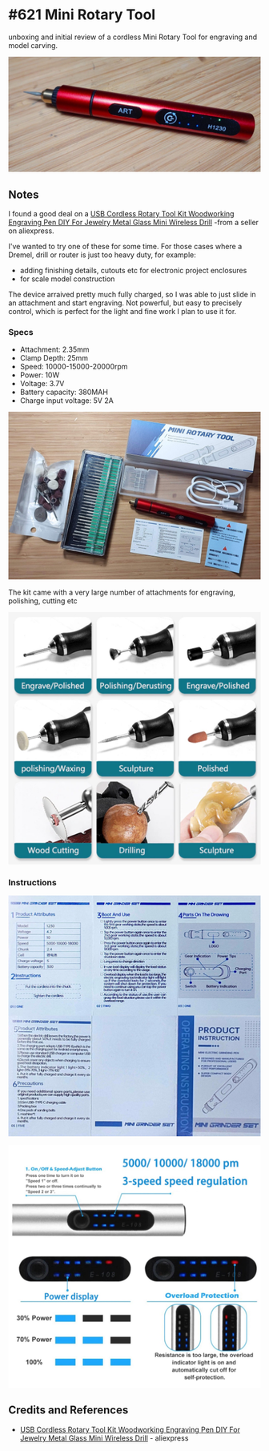 # #621 Mini Rotary Tool

unboxing and initial review of a cordless Mini Rotary Tool for engraving and model carving.

![Build](./assets/MiniRotaryTool_build.jpg?raw=true)

## Notes

I found a good deal on a
[USB Cordless Rotary Tool Kit Woodworking Engraving Pen DIY For Jewelry Metal Glass Mini Wireless Drill](https://www.aliexpress.com/item/1005004760381598.html) -from a seller on aliexpress.

I've wanted to try one of these for some time. For those cases where a Dremel, drill or router is just too heavy duty, for example:

* adding finishing details, cutouts etc for electronic project enclosures
* for scale model construction

The device arraived pretty much fully charged, so I was able to just slide in an attachment and start engraving.
Not powerful, but easy to precisely control, which is perfect for the light and fine work I plan to use it for.

### Specs

* Attachment: 2.35mm
* Clamp Depth: 25mm
* Speed: 10000-15000-20000rpm
* Power: 10W
* Voltage: 3.7V
* Battery capacity: 380MAH
* Charge input voltage: 5V 2A


![parts](./assets/parts.jpg?raw=true)

The kit came with a very large number of attachments for engraving, polishing, cutting etc

![attachments](./assets/attachments.jpg?raw=true)

### Instructions

![instructions](./assets/instructions.jpg?raw=true)

![infosheet](./assets/infosheet.jpg?raw=true)

## Credits and References

* [USB Cordless Rotary Tool Kit Woodworking Engraving Pen DIY For Jewelry Metal Glass Mini Wireless Drill](https://www.aliexpress.com/item/1005004760381598.html) - aliexpress
